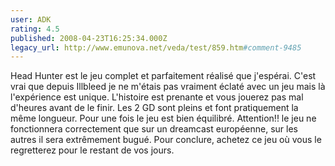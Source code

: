 ```yaml
---
user: ADK
rating: 4.5
published: 2008-04-23T16:25:34.000Z
legacy_url: http://www.emunova.net/veda/test/859.htm#comment-9485
---
```

Head Hunter est le jeu complet et parfaitement réalisé que j'espérai. C'est vrai que depuis Illbleed je ne m'étais pas vraiment éclaté avec un jeu mais là l'expérience est unique. L'histoire est prenante et vous jouerez pas mal d'heures avant de le finir. Les 2 GD sont pleins et font pratiquement la même longueur. Pour une fois le jeu est bien équilibré. Attention!! le jeu ne fonctionnera correctement que sur un dreamcast européenne, sur les autres il sera extrêmement bugué. Pour conclure, achetez ce jeu où vous le regretterez pour le restant de vos jours.